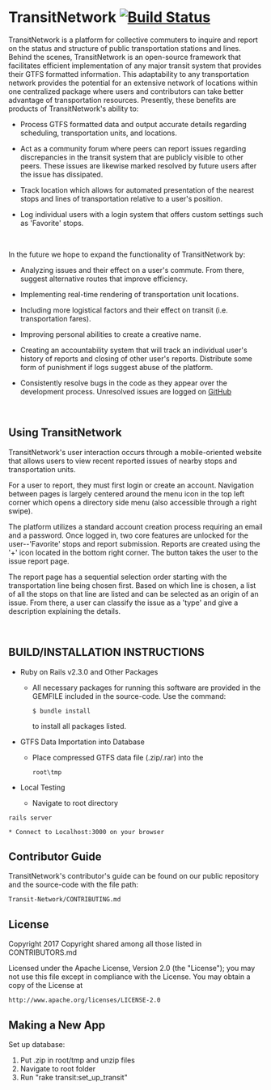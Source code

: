 # TransitNetwork [![Build Status](https://travis-ci.org/rjaltman/Transit-Network.svg?branch=master)](https://travis-ci.org/rjaltman/Transit-Network)

TransitNetwork is a platform for collective commuters to inquire and report on the status and structure of public transportation stations and lines. Behind the scenes, TransitNetwork is an open-source framework that facilitates efficient implementation of any major transit system that provides their GTFS formatted information. This adaptability to any transportation network provides the potential for an extensive network of locations within one centralized package where users and contributors can take better advantage of transportation resources. Presently, these benefits are products of TransitNetwork's ability to:
  
  * Process GTFS formatted data and output accurate details regarding scheduling, transportation units, and locations.

  * Act as a community forum where peers can report issues regarding discrepancies in the transit system that are publicly visible to other peers. These issues are likewise marked resolved by future users after the issue has dissipated. 

  * Track location which allows for automated presentation of the nearest stops and lines of transportation relative to a user's position.

  * Log individual users with a login system that offers custom settings such as 'Favorite' stops.

<br>

In the future we hope to expand the functionality of TransitNetwork by:

  * Analyzing issues and their effect on a user's commute. From there, suggest alternative routes that improve efficiency.

  * Implementing real-time rendering of transportation unit locations.

  * Including more logistical factors and their effect on transit (i.e. transportation fares).

  * Improving personal abilities to create a creative name.

  * Creating an accountability system that will track an individual user's history of reports and closing of other user's reports. Distribute some form of punishment if logs suggest abuse of the platform.

  * Consistently resolve bugs in the code as they appear over the development process. Unresolved issues are logged on [GitHub](https://github.com/rjaltman/Transit-Network/issues)

<br>

## Using TransitNetwork
 
 TransitNetwork's user interaction occurs through a mobile-oriented website that allows users to view recent reported issues of nearby stops and transportation units. 

 [//]: # (Homescreen w/o account photo TBD)

 For a user to report, they must first login or create an account. Navigation between pages is largely centered around the menu icon in the top left corner which opens a directory side menu (also accessible through a right swipe).

 [//]: # (Insert Side Menu pic)

 The platform utilizes a standard account creation process requiring an email and a password. Once logged in, two core features are unlocked for the user--'Favorite' stops and report submission.
 Reports are created using the '+' icon located in the bottom right corner. The button takes the user to the issue report page.

 [//]: # (Insert issue report page pic)

 The report page has a sequential selection order starting with the transportation line being chosen first. Based on which line is chosen, a list of all the stops on that line are listed and can be selected as an origin of an issue. From there, a user can classify the issue as a 'type' and give a description explaining the details.

<br>
  
## BUILD/INSTALLATION INSTRUCTIONS
  * Ruby on Rails v2.3.0 and Other Packages
    * All necessary packages for running this software are provided in the GEMFILE included in the source-code. Use the command:

      ```
      $ bundle install
      ``` 
    
      to install all packages listed.

  * GTFS Data Importation into Database
    * Place compressed GTFS data file (.zip/.rar) into the

      ```
      root\tmp
      ```
   
  * Local Testing
    * Navigate to root directory
   
   ```
   rails server
   ```
   
    * Connect to Localhost:3000 on your browser

## Contributor Guide
TransitNetwork's contributor's guide can be found on our public repository and the source-code with the file path: 

```
Transit-Network/CONTRIBUTING.md
```

## License 

Copyright 2017 Copyright shared among all those listed in CONTRIBUTORS.md

Licensed under the Apache License, Version 2.0 (the "License");
you may not use this file except in compliance with the License.
You may obtain a copy of the License at

    http://www.apache.org/licenses/LICENSE-2.0
    
## Making a New App
Set up database:
 1. Put .zip in root/tmp and unzip files
 2. Navigate to root folder
 3. Run "rake transit:set_up_transit"

